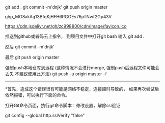 git add . 
git commit -m'dnjk'
git push origin master

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


https://cdn.jsdelivr.net/gh/zc998800/cdn/image/favicon.ico

推送到github或者码云上指令，
到项目文件中打开git bash 输入
git add . 

然后
git commit -m'dnjk'

最后
git push origin master

强制push本地仓库到远程 (这种情况不会进行merge, 强制push后远程文件可能会丢失 不建议使用此方法)
git push -u origin master -f


-------------------------------------
*首先，造成这个错误很有可能是网络不稳定，连接超时导致的，
如果再次尝试后依然报错，可以执行下面的命令。

打开Git命令页面，执行git命令脚本：修改设置，解除ssl验证

git config --global http.sslVerify "false"
